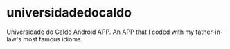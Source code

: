# universidadedocaldo
Universidade do Caldo Android APP. An APP that I coded with my father-in-law's most famous idioms.
